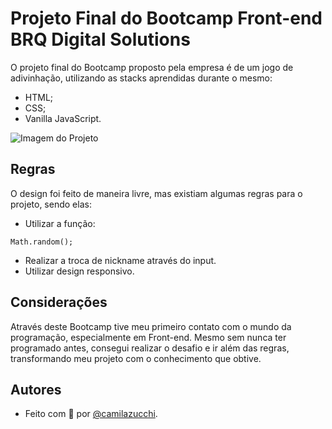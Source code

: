 # Projeto Final do Bootcamp Front-end BRQ Digital Solutions

O projeto final do Bootcamp proposto pela empresa é de um jogo de adivinhação, utilizando as stacks aprendidas durante o mesmo:
- HTML;
- CSS;
- Vanilla JavaScript.

![Imagem do Projeto](https://uploaddeimagens.com.br/images/004/243/763/full/guessGame.PNG?1670003865)

## Regras

O design foi feito de maneira livre, mas existiam algumas regras para o projeto, sendo elas:

- Utilizar a função:
```
Math.random();
```
- Realizar a troca de nickname através do input.
- Utilizar design responsivo.

## Considerações

Através deste Bootcamp tive meu primeiro contato com o mundo da programação, especialmente em Front-end. Mesmo sem nunca ter programado antes, consegui realizar o desafio e ir além das regras, transformando meu projeto com o conhecimento que obtive.

## Autores

- Feito com 💜 por [@camilazucchi](https://www.github.com/camilazucchi).
